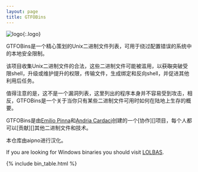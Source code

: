 ```yaml
---
layout: page
title: GTFOBins
---
```


![logo](/assets/logo.png){:.logo}

GTFOBins是一个精心策划的Unix二进制文件列表，可用于绕过配置错误的系统中的本地安全限制。

该项目收集Unix二进制文件的合法，这些二进制文件可能被滥用，以~~获取~~突破受限shell，升级或维护提升的权限，传输文件，生成绑定和反向shell，并促进其他利用后任务。

值得注意的是，这不是一个漏洞列表，这里列出的程序本身并不容易受到攻击，相反，GTFOBins是一个关于当你只有某些二进制文件可用时如何在陆地上生存的概要。

GTFOBins是由[Emilio Pinna][norbemi]和[Andria Cardaci][cyrus_and]创建的一个[协作][]项目，每个人都可以[贡献][]其他二进制文件和技术。

本仓库由aipno进行汉化。

If you are looking for Windows binaries you should visit [LOLBAS][].

[functions]: /functions/
[LOLBAS]: https://lolbas-project.github.io/
[collaborative]: https://github.com/GTFOBins/GTFOBins.github.io/graphs/contributors
[contribute]: /contribute/
[norbemi]: https://twitter.com/norbemi
[cyrus_and]: https://twitter.com/cyrus_and

{% include bin_table.html %}
